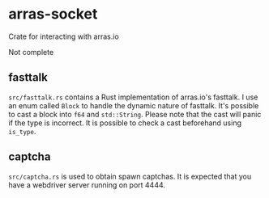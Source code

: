 # arras-socket
Crate for interacting with arras.io

Not complete

## fasttalk

`src/fasttalk.rs` contains a Rust implementation of arras.io's fasttalk. I use an enum called `Block` to handle the dynamic nature of fasttalk. It's possible to cast a block into `f64` and `std::String`. Please note that the cast will panic if the type is incorrect. It is possible to check a cast beforehand using `is_type`.

## captcha

`src/captcha.rs` is used to obtain spawn captchas. It is expected that you have a webdriver server running on port 4444.
